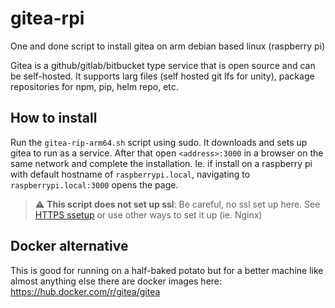 # gitea-rpi
One and done script to install gitea on arm debian based linux (raspberry pi)

Gitea is a github/gitlab/bitbucket type service that is open source and can be self-hosted. It supports larg files (self hosted git lfs for unity), package repositories for npm, pip, helm repo, etc.

## How to install
Run the `gitea-rip-arm64.sh` script using sudo. It downloads and sets up gitea to run as a service. After that open `<address>:3000` in a browser on the same network and complete the installation.
Ie. if install on a raspberry pi with default hostname of `raspberrypi.local`, navigating to `raspberrypi.local:3000` opens the page.

> :warning: **This script does not set up ssl**: Be careful, no ssl set up here. See [HTTPS ssetup](https://docs.gitea.com/administration/https-setup) or use other ways to set it up (ie. Nginx)

## Docker alternative
This is good for running on a half-baked potato but for a better machine like almost anything else there are docker images here: https://hub.docker.com/r/gitea/gitea
